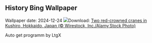 ## History Bing Wallpaper
Wallpaper date: 2024-12-24
![](https://www.bing.com/th?id=OHR.FestivusCranes_EN-CA3928943615_UHD.jpg&w=1000)Download: [Two red-crowned cranes in Kushiro, Hokkaido, Japan (© Wirestock, Inc./Alamy Stock Photo)](https://www.bing.com/th?id=OHR.FestivusCranes_EN-CA3928943615_UHD.jpg)

Auto get programm by LtgX

